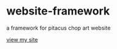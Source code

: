 # website-framework
a framework for pitacus chop art website

[view my site](https://github.com/emiyaji/website-framework.git)